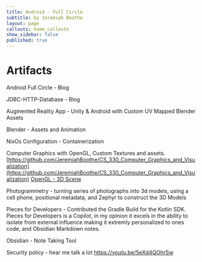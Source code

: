 ```yaml
---
title: Android - Full Circle
subtitle: by Jeremiah Boothe
layout: page
callouts: home_callouts
show_sidebar: false
published: true
---
```



# Artifacts

Android Full Circle - Blog

JDBC-HTTP-Database - Blog

Augmented Reality App - Unity & Android with Custom UV Mapped Blender Assets

Blender - Assets and Animation

NixOs Configuration - Containerization

Computer Graphics with OpenGL, Custom Textures and assets.
[https://github.com/JeremiahBoothe/CS_330_Computer_Graphics_and_Visualization](https://github.com/JeremiahBoothe/CS_330_Computer_Graphics_and_Visualization)
[OpenGL - 3D Scene](https://youtu.be/RFE1UTJen_U)

Photogrammetry - turning series of photographs into 3d models, using a cell phone, positional metadata, and Zephyr to construct the 3D Models

Pieces for Developers - Contributed the Gradle Build for the Kotlin SDK.  Pieces for Developers is a Copilot, in my opinion it excels in the ability to isolate from external influence making it extremly personalized to ones code, and Obsidian Markdown notes.

Obsidian - Note Taking Tool

Security policy - hear me talk a lot
https://youtu.be/5eXd4QOhrSw